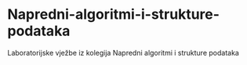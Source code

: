 # Napredni-algoritmi-i-strukture-podataka
Laboratorijske vježbe iz kolegija Napredni algoritmi i strukture podataka
